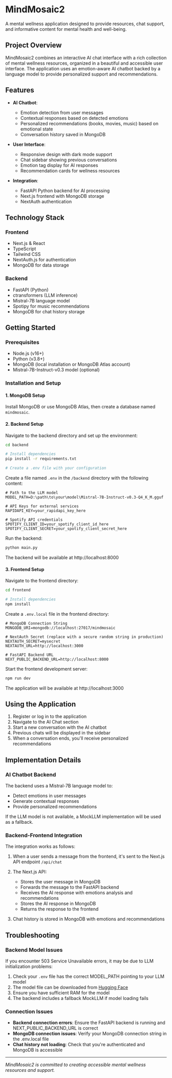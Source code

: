 # MindMosaic2

A mental wellness application designed to provide resources, chat support, and informative content for mental health and well-being.

## Project Overview

MindMosaic2 combines an interactive AI chat interface with a rich collection of mental wellness resources, organized in a beautiful and accessible user interface. The application uses an emotion-aware AI chatbot backed by a language model to provide personalized support and recommendations.

## Features

- **AI Chatbot**:
  - Emotion detection from user messages
  - Contextual responses based on detected emotions
  - Personalized recommendations (books, movies, music) based on emotional state
  - Conversation history saved in MongoDB

- **User Interface**:
  - Responsive design with dark mode support
  - Chat sidebar showing previous conversations
  - Emotion tag display for AI responses
  - Recommendation cards for wellness resources

- **Integration**:
  - FastAPI Python backend for AI processing
  - Next.js frontend with MongoDB storage
  - NextAuth authentication

## Technology Stack

### Frontend
- Next.js & React
- TypeScript
- Tailwind CSS
- NextAuth.js for authentication
- MongoDB for data storage

### Backend
- FastAPI (Python)
- ctransformers (LLM inference)
- Mistral-7B language model
- Spotipy for music recommendations
- MongoDB for chat history storage

## Getting Started

### Prerequisites
- Node.js (v16+)
- Python (v3.8+)
- MongoDB (local installation or MongoDB Atlas account)
- Mistral-7B-Instruct-v0.3 model (optional)

### Installation and Setup

#### 1. MongoDB Setup

Install MongoDB or use MongoDB Atlas, then create a database named `mindmosaic`.

#### 2. Backend Setup

Navigate to the backend directory and set up the environment:

```bash
cd backend

# Install dependencies
pip install -r requirements.txt

# Create a .env file with your configuration
```

Create a file named `.env` in the `/backend` directory with the following content:

```
# Path to the LLM model
MODEL_PATH=D:\path\to\your\model\Mistral-7B-Instruct-v0.3-Q4_K_M.gguf

# API Keys for external services
RAPIDAPI_KEY=your_rapidapi_key_here

# Spotify API credentials
SPOTIFY_CLIENT_ID=your_spotify_client_id_here
SPOTIFY_CLIENT_SECRET=your_spotify_client_secret_here
```

Run the backend:

```bash
python main.py
```

The backend will be available at http://localhost:8000

#### 3. Frontend Setup

Navigate to the frontend directory:

```bash
cd frontend

# Install dependencies
npm install
```

Create a `.env.local` file in the frontend directory:

```
# MongoDB Connection String
MONGODB_URI=mongodb://localhost:27017/mindmosaic

# NextAuth Secret (replace with a secure random string in production)
NEXTAUTH_SECRET=mysecret
NEXTAUTH_URL=http://localhost:3000

# FastAPI Backend URL
NEXT_PUBLIC_BACKEND_URL=http://localhost:8000
```

Start the frontend development server:

```bash
npm run dev
```

The application will be available at http://localhost:3000

## Using the Application

1. Register or log in to the application
2. Navigate to the AI Chat section
3. Start a new conversation with the AI chatbot
4. Previous chats will be displayed in the sidebar
5. When a conversation ends, you'll receive personalized recommendations

## Implementation Details

### AI Chatbot Backend

The backend uses a Mistral-7B language model to:
- Detect emotions in user messages
- Generate contextual responses
- Provide personalized recommendations

If the LLM model is not available, a MockLLM implementation will be used as a fallback.

### Backend-Frontend Integration

The integration works as follows:

1. When a user sends a message from the frontend, it's sent to the Next.js API endpoint `/api/chat`
2. The Next.js API:
   - Stores the user message in MongoDB
   - Forwards the message to the FastAPI backend
   - Receives the AI response with emotions analysis and recommendations
   - Stores the AI response in MongoDB
   - Returns the response to the frontend

3. Chat history is stored in MongoDB with emotions and recommendations

## Troubleshooting

### Backend Model Issues

If you encounter 503 Service Unavailable errors, it may be due to LLM initialization problems:

1. Check your `.env` file has the correct MODEL_PATH pointing to your LLM model
2. The model file can be downloaded from [Hugging Face](https://huggingface.co/TheBloke/Mistral-7B-Instruct-v0.3-GGUF/tree/main)
3. Ensure you have sufficient RAM for the model
4. The backend includes a fallback MockLLM if model loading fails

### Connection Issues

- **Backend connection errors**: Ensure the FastAPI backend is running and NEXT_PUBLIC_BACKEND_URL is correct
- **MongoDB connection issues**: Verify your MongoDB connection string in the .env.local file
- **Chat history not loading**: Check that you're authenticated and MongoDB is accessible

---

*MindMosaic2 is committed to creating accessible mental wellness resources and support.* 